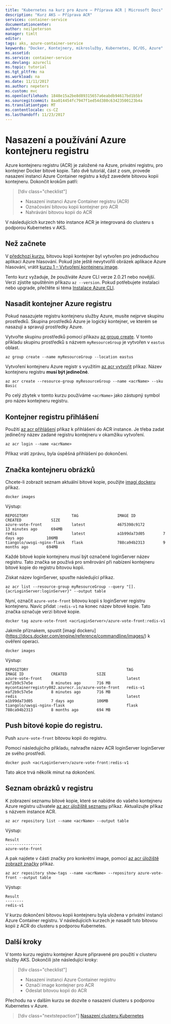 ```yaml
---
title: "Kubernetes na kurz pro Azure – Příprava ACR | Microsoft Docs"
description: "Kurz AKS – Příprava ACR"
services: container-service
documentationcenter: 
author: neilpeterson
manager: timlt
editor: 
tags: aks, azure-container-service
keywords: "Docker, Kontejnery, mikroslužby, Kubernetes, DC/OS, Azure"
ms.assetid: 
ms.service: container-service
ms.devlang: azurecli
ms.topic: tutorial
ms.tgt_pltfrm: na
ms.workload: na
ms.date: 11/11/2017
ms.author: nepeters
ms.custom: mvc
ms.openlocfilehash: 1848e15a2be8d89315657a6eabdb94617bd1b5bf
ms.sourcegitcommit: 8aa014454fc7947f1ed54d380c63423500123b4a
ms.translationtype: MT
ms.contentlocale: cs-CZ
ms.lasthandoff: 11/23/2017
---
```

# <a name="deploy-and-use-azure-container-registry"></a>Nasazení a používání Azure kontejneru registru

Azure kontejneru registru (ACR) je založené na Azure, privátní registru, pro kontejner Docker bitové kopie. Tato dvě tutoriál, část z osm, provede nasazení instanci Azure Container registru a když zavedete bitovou kopii kontejneru. Dokončit krokům patří:

> [!div class="checklist"]
> * Nasazení instanci Azure Container registru (ACR)
> * Označování bitovou kopii kontejner pro ACR
> * Nahrávání bitovou kopii do ACR

V následujících kurzech této instance ACR je integrovaná do clusteru s podporou Kubernetes v AKS.

## <a name="before-you-begin"></a>Než začnete

V [předchozí kurzu](./tutorial-kubernetes-prepare-app.md), bitovou kopii kontejner byl vytvořen pro jednoduchou aplikaci Azure hlasování. Pokud jste ještě nevytvořili obrázek aplikace Azure hlasování, vrátit [kurzu 1 – Vytvoření kontejneru image](./tutorial-kubernetes-prepare-app.md).

Tento kurz vyžaduje, že používáte Azure CLI verze 2.0.21 nebo novější. Verzi zjistíte spuštěním příkazu `az --version`. Pokud potřebujete instalaci nebo upgrade, přečtěte si téma [Instalace Azure CLI]( /cli/azure/install-azure-cli).

## <a name="deploy-azure-container-registry"></a>Nasadit kontejner Azure registru

Pokud nasazujete registru kontejneru služby Azure, musíte nejprve skupinu prostředků. Skupina prostředků Azure je logický kontejner, ve kterém se nasazují a spravují prostředky Azure.

Vytvořte skupinu prostředků pomocí příkazu [az group create](/cli/azure/group#create). V tomto příkladu skupinu prostředků s názvem `myResourceGroup` je vytvořen v `eastus` oblast.

```azurecli
az group create --name myResourceGroup --location eastus
```

Vytvoření kontejneru Azure registr s využitím [az acr vytvořit](/cli/azure/acr#create) příkaz. Název kontejneru registru **musí být jedinečné**.

```azurecli
az acr create --resource-group myResourceGroup --name <acrName> --sku Basic
```

Po celý zbytek v tomto kurzu používáme `<acrName>` jako zástupný symbol pro název kontejneru registru.

## <a name="container-registry-login"></a>Kontejner registru přihlášení

Použití [az acr přihlášení](https://docs.microsoft.com/cli/azure/acr#az_acr_login) příkaz k přihlášení do ACR instance. Je třeba zadat jedinečný název zadané registru kontejneru v okamžiku vytvoření.

```azurecli
az acr login --name <acrName>
```

Příkaz vrátí zprávu, byla úspěšná přihlášení po dokončení.

## <a name="tag-container-images"></a>Značka kontejneru obrázků

Chcete-li zobrazit seznam aktuální bitové kopie, použijte [imagí dockeru](https://docs.docker.com/engine/reference/commandline/images/) příkaz.

```console
docker images
```

Výstup:

```
REPOSITORY                   TAG                 IMAGE ID            CREATED             SIZE
azure-vote-front             latest              4675398c9172        13 minutes ago      694MB
redis                        latest              a1b99da73d05        7 days ago          106MB
tiangolo/uwsgi-nginx-flask   flask               788ca94b2313        9 months ago        694MB
```

Každé bitové kopie kontejneru musí být označené loginServer název registru. Tato značka se používá pro směrování při nabízení kontejneru bitové kopie do registru bitovou kopii.

Získat název loginServer, spusťte následující příkaz.

```azurecli
az acr list --resource-group myResourceGroup --query "[].{acrLoginServer:loginServer}" --output table
```

Nyní, označit `azure-vote-front` bitovou kopii s loginServer registru kontejneru. Navíc přidat `:redis-v1` na konec název bitové kopie. Tato značka označuje verzi bitové kopie.

```console
docker tag azure-vote-front <acrLoginServer>/azure-vote-front:redis-v1
```

Jakmile příznakem, spustit [imagí dockeru] (https://docs.docker.com/engine/reference/commandline/images/) k ověření operaci.

```console
docker images
```

Výstup:

```
REPOSITORY                                           TAG                 IMAGE ID            CREATED             SIZE
azure-vote-front                                     latest              eaf2b9c57e5e        8 minutes ago       716 MB
mycontainerregistry082.azurecr.io/azure-vote-front   redis-v1            eaf2b9c57e5e        8 minutes ago       716 MB
redis                                                latest              a1b99da73d05        7 days ago          106MB
tiangolo/uwsgi-nginx-flask                           flask               788ca94b2313        8 months ago        694 MB
```

## <a name="push-images-to-registry"></a>Push bitové kopie do registru.

Push `azure-vote-front` bitovou kopii do registru.

Pomocí následujícího příkladu, nahraďte název ACR loginServer loginServer ze svého prostředí.

```console
docker push <acrLoginServer>/azure-vote-front:redis-v1
```

Tato akce trvá několik minut na dokončení.

## <a name="list-images-in-registry"></a>Seznam obrázků v registru

K zobrazení seznamu bitové kopie, které se nabídne do vašeho kontejneru Azure registru uživatele [az acr úložiště seznamu](/cli/azure/acr/repository#list) příkaz. Aktualizujte příkaz s názvem instance ACR.

```azurecli
az acr repository list --name <acrName> --output table
```

Výstup:

```azurecli
Result
----------------
azure-vote-front
```

A pak najdete v části značky pro konkrétní image, pomocí [az acr úložiště zobrazit značky](/cli/azure/acr/repository#show-tags) příkaz.

```azurecli
az acr repository show-tags --name <acrName> --repository azure-vote-front --output table
```

Výstup:

```azurecli
Result
--------
redis-v1
```

V kurzu dokončení bitovou kopii kontejneru byla uložena v privátní instanci Azure Container registru. V následujících kurzech je nasadit tuto bitovou kopii z ACR do clusteru s podporou Kubernetes.

## <a name="next-steps"></a>Další kroky

V tomto kurzu registru kontejner Azure připravené pro použití v clusteru služby AKS. Dokončili jste následující kroky:

> [!div class="checklist"]
> * Nasazení instanci Azure Container registru
> * Označí image kontejner pro ACR
> * Odeslat bitovou kopii do ACR

Přechodu na v dalším kurzu se dozvíte o nasazení clusteru s podporou Kubernetes v Azure.

> [!div class="nextstepaction"]
> [Nasazení clusteru Kubernetes](./tutorial-kubernetes-deploy-cluster.md)
